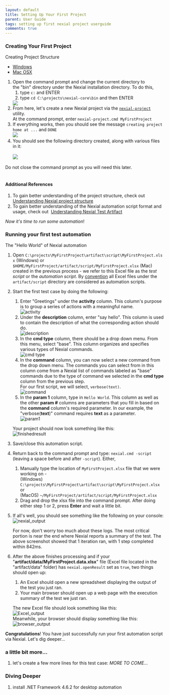 ```yaml
---
layout: default
title: Setting Up Your First Project
parent: User Guide
tags: setting up first nexial project userguide
comments: true
---
```


### Creating Your First Project
Creating Project Structure
<div class="tabs">
    <ul class="tab-links tabs-collapsed">
        <li class="active"><a href="#tab1">Windows</a></li>
        <li><a href="#tab2">Mac OSX</a></li>
    </ul>
    <div class="tab-content">
        <div id="tab1" class="tab active">
        <ol>
            <li>
				Open the command prompt and change the current directory to the "bin" directory under the Nexial 
				installation directory. To do this, <ol>
				<li>type <code>c:</code> and ENTER</li>
				<li>type <code>cd C:\projects\nexial-core\bin</code> and then ENTER</li>
				</ol>
				<img src="image/SettingUp_01.gif"/>
            </li>
			<li>
			    From here, let's create a new Nexial project via the <a href="BatchFiles#nexial-project">
			    <code>nexial-project</code></a> utility.<br/>
			    At the command prompt, enter <code>nexial-project.cmd MyFirstProject</code>
			</li>
			<li>
			    If everything works, then you should see the message <code>creating project home at ...</code> and 
			    <code>DONE</code><br/>
			    <img src="image/InstallingNexial_08.png"/>
			</li>
			<li>
			    You should see the following directory created, along with various files in it:<br/>
				<br/><img src="image/InstallingNexial_09.png"/>
			</li>
        </ol>
		Do not close the command prompt as you will need this later.
        </div>
        <div id="tab2" class="tab" style= "display:none;">
        <ol>
            <li>
              Open Terminal.app or iTerm.app (separate installation required) via Spotlight:<br/>
              <img src="image/SettingUp_09.png" alt>
            </li>
			<li>
			  Once the terminal is opened, navigate to the "bin" directory under the Nexial installation directory 
			  (<code>NEXIAL_HOME</code>). To do this, type <code>cd ~/projects/nexial-core/bin</code> and ENTER.
			</li>
			<li>
			    From here, let's create a new Nexial project via the <a href="BatchFiles#nexial-project">
			    <code>nexial-project</code></a> utility.<br/>
			    At the command prompt, <ol>
			    <li>create a new directory: <code>mkdir ~/projects/MyFirstProject</code> and ENTER</li>
			    <li>
			      create a new Nexial project: <code>./nexial-project.sh MyFirstProject</code><br/>
			      <b>Be sure to include the dot-slash (<code>./</code>) in front of <code>nexial-project.sh</code></b>
			    </li>
			    </ol>
			    Note: feel free to substitute <code>MyFirstProject</code> with another name of your choice.
			    <img src="image/SettingUp_10.gif" width="900" alt/>
			</li>
			<li>
			  You should see a bunch of files created in the <code>projects/MyFirstProject</code> directory:<br/>
			  <img src="image/SettingUp_11.png" alt/>
			</li>
        </ol>
		Do not close the command prompt as you will need this later.
        </div>
    </div>
</div>
<br/>

#### Additional References
1. To gain better understanding of the project structure, check out 
  [Understanding Nexial project structure](UnderstandingProjectStructure)
2. To gain better understanding of the Nexial automation script format and usage, check out 
  [Understanding Nexial Test Artifact](UnderstandingExcelTemplates)

_Now it's time to run some automation_!


### Running your first test automation
The "Hello World" of Nexial automation

1. Open `C:\projects\MyFirstProject\artifact\script\MyFirstProject.xlsx` (Windows) or 
   `$HOME/MyFirstProject/artifact/script/MyFirstProject.xlsx` (Mac) created in the previous process - we refer to this 
   Excel file as the _test script_ or the _automation script_. By [convention](UnderstandingProjectStructure) all Excel 
   files under the `artifact/script` directory are considered as automation scripts.

2. Start the first test case by doing the following:<br/>
	1. Enter "Greetings" under the <b>activity</b> column. This column's purpose is to group a series of actions 
	   with a meaningful name.<br/>
	   ![activity](image/SettingUp_03.png)<br/>
	2. Under the **description** column, enter "say hello". This column is used to contain the description of what the 
	   corresponding action should do. <br/> 
	   ![description](image/SettingUp_04.png)<br/>
	3. In the <b>cmd type</b> column, there should be a drop down menu. From this menu, select "base". This column 
	   organizes and specifies various types of Nexial commands. <br/> 
	   ![cmd type](image/SettingUp_05.png)<br/>
	4. In the <b>command</b> column, you can now select a new command from the drop down menu. The commands you can 
	   select from in this column come from a Nexial list of commands labeled as "base" commands due to the type of 
	   command we selected in the <b>cmd type</b> column from the previous step.<br/>
	   For our first script, we will select, `verbose(text)`. <br/> 
	   ![command](image/SettingUp_06.png)<br/>
	5. In the <b>param 1</b> column, type in `Hello World`. This column as well as the other <b>param #</b> columns are 
	   parameters that you fill in based on the <b>command</b> column's required parameter. In our example, the 
	   "verbose(<b>text</b>)" command requires <b>text</b> as a parameter. <br/> 
	   ![param1](image/SettingUp_07.png)<br/>
	
	Your project should now look something like this:<br/>
	![finishedresult](image/SettingUp_02.png)

3. Save/close this automation script.

4. Return back to the command prompt and type: `nexial.cmd -script ` (leaving a space before and after `-script`). 
   Either,
   1. Manually type the location of `MyFirstProject.xlsx` file that we were working on -<br/> 
      (Windows) `C:\projects\MyFirstProject\artifact\script\MyFirstProject.xlsx` or <br/> 
      (MacOS) `~/MyFirstProject/artifact/script/MyFirstProject.xlsx`
   2. Drag and drop the xlsx file into the command prompt.
   After doing either step 1 or 2, press <b>Enter</b> and wait a little bit.

5. If all's well, you should see something like the following on your console:<br/>
   ![nexial_output](image/InstallingNexial_12.png) 

   For now, don't worry too much about these logs. The most critical portion is near the end where Nexial reports a 
   summary of the test. The above screenshot showed that 1 iteration ran, with 1 step completed within 842ms.

6. After the above finishes processing and if your "<b>artifact/data/MyFirstProject.data.xlsx</b>" file (Excel file 
   located in the "artifact/data" folder) has `nexial.openResult` set as `true`, two things should open up:
   1. An Excel should open a new spreadsheet displaying the output of the test you just ran.
   2. Your main browser should open up a web page with the execution summary of the test we just ran.
	
   The new Excel file should look something like this: <br/>
   ![Excel_output](image/InstallingNexial_13.png) <br/>
   Meanwhile, your browser should display something like this:<br/>
   ![browser_output](image/SettingUp_08.png) <br/>

**Congratulations**! You have just successfully run your first automation script via Nexial. Let's 
dig deeper...


### a little bit more...
1. let's create a few more lines for this test case:
   _MORE TO COME..._


### Diving Deeper
1. install .NET Framework 4.6.2 for desktop automation

